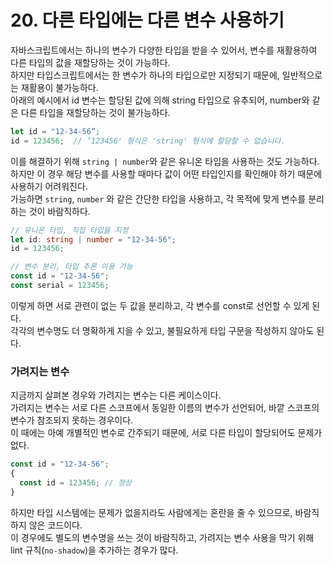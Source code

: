 # 20. 다른 타입에는 다른 변수 사용하기

자바스크립트에서는 하나의 변수가 다양한 타입을 받을 수 있어서, 변수를 재활용하여 다른 타입의 값을 재할당하는 것이 가능하다.  
하지만 타입스크립트에서는 한 변수가 하나의 타입으로만 지정되기 때문에, 일반적으로는 재활용이 불가능하다.  
아래의 예시에서 id 변수는 할당된 값에 의해 string 타입으로 유추되어, number와 같은 다른 타입을 재할당하는 것이 불가능하다.

```ts
let id = "12-34-56”;
id = 123456;  // ’123456' 형식은 'string' 형식에 할당할 수 없습니다.
```

이를 해결하기 위해 `string | number`와 같은 유니온 타입을 사용하는 것도 가능하다.  
하지만 이 경우 해당 변수를 사용할 때마다 값이 어떤 타입인지를 확인해야 하기 때문에 사용하기 어려워진다.  
가능하면 `string`, `number` 와 같은 간단한 타입을 사용하고, 각 목적에 맞게 변수를 분리하는 것이 바람직하다.

```ts
// 유니온 타입, 직접 타입을 지정
let id: string | number = "12-34-56";
id = 123456;

// 변수 분리, 타입 추론 이용 가능
const id = "12-34-56";
const serial = 123456;
```

이렇게 하면 서로 관련이 없는 두 값을 분리하고, 각 변수를 const로 선언할 수 있게 된다.  
각각의 변수명도 더 명확하게 지을 수 있고, 불필요하게 타입 구문을 작성하지 않아도 된다.

### 가려지는 변수

지금까지 살펴본 경우와 가려지는 변수는 다른 케이스이다.  
가려지는 변수는 서로 다른 스코프에서 동일한 이름의 변수가 선언되어, 바깥 스코프의 변수가 참조되지 못하는 경우이다.  
이 때에는 아예 개별적인 변수로 간주되기 때문에, 서로 다른 타입이 할당되어도 문제가 없다.

```ts
const id = "12-34-56";
{
  const id = 123456; // 정상
}
```

하지만 타입 시스템에는 문제가 없을지라도 사람에게는 혼란을 줄 수 있으므로, 바람직하지 않은 코드이다.  
이 경우에도 별도의 변수명을 쓰는 것이 바람직하고, 가려지는 변수 사용을 막기 위해 lint 규칙(`no-shadow`)을 추가하는 경우가 많다.
